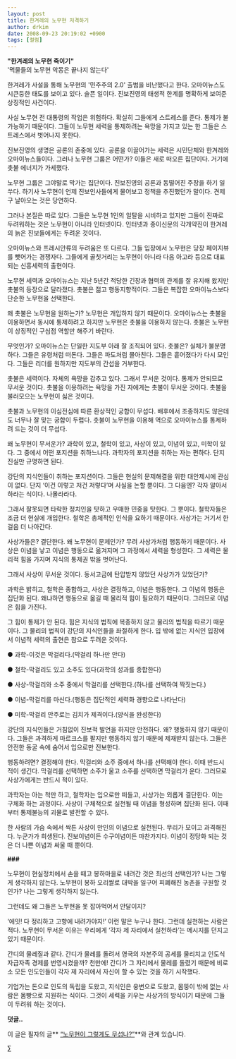 ```yaml
---
layout: post
title: 한겨레의 노무현 저격하기
author: drkim
date: 2008-09-23 20:19:02 +0900
tags: [컬럼]
---
```

**"한겨레의 노무현 죽이기"**  
'먹물들의 노무현 악몽은 끝나지 않는다'

한겨레가 사설을 통해 노무현의 '민주주의 2.0' 출범을 비난했다고 한다. 오마이뉴스도 시큰둥한 태도를 보이고 있다. 슬픈 일이다. 진보진영의 태생적 한계를 명확하게 보여준 상징적인 사건이다. 

사실 노무현 전 대통령의 작업은 위험하다. 확실히 그들에게 스트레스를 준다. 통제가 불가능하기 때문이다. 그들이 노무현 세력을 통제하려는 욕망을 가지고 있는 한 그들은 스트레스에서 벗어나지 못한다. 

진보진영의 생명은 공론의 존중에 있다. 공론을 이끌어가는 세력은 시민단체와 한겨레와 오마이뉴스들이다. 그러나 노무현 그룹은 어떤가? 이들은 새로 떠오른 집단이다. 거기에 촛불 에너지가 가세했다. 

노무현 그룹은 그야말로 막가는 집단이다. 진보진영의 공론과 동떨어진 주장을 하기 일쑤다. 하기사 노무현이 언제 진보인사들에게 물어보고 정책을 추진했던가 말이다. 견제구 날아오는 것은 당연하다. 

그러나 본질은 따로 있다. 그들은 노무현 1인의 일탈을 시비하고 있지만 그들이 진짜로 두려워하는 것은 노무현이 아니라 인터넷이다. 인터넷과 종이신문의 각개약진이 한겨레의 늙은 진보들에게는 두려운 것이다. 

오마이뉴스와 프레시안류의 두려움은 또 다르다. 그들 입장에서 노무현은 당장 페이지뷰를 뺏어가는 경쟁자다. 그들에게 골칫거리는 노무현이 아니라 다음 아고라 등으로 대표되는 신흥세력의 출현이다. 

노무현 세력과 오마이뉴스는 지난 5년간 적당한 긴장과 협력의 관계를 잘 유지해 왔지만 촛불의 등장으로 달라졌다. 촛불은 젊고 행동지향적이다. 그들은 복잡한 오마이뉴스보다 단순한 노무현을 선택한다. 

왜 촛불은 노무현을 원하는가? 노무현은 개입하지 않기 때문이다. 오마이뉴스는 촛불을 이용하면서 동시에 통제하려고 하지만 노무현은 촛불을 이용하지 않는다. 촛불은 노무현이 상징적인 구심점 역할만 해주기 바란다. 

무엇인가? 오마이뉴스는 단일한 지도부 아래 잘 조직되어 있다. 촛불은? 실체가 불분명하다. 그들은 유령처럼 떠돈다. 그들은 파도처럼 몰아친다. 그들은 흩어졌다가 다시 모인다. 그들은 리더를 원하지만 지도부의 간섭을 거부한다.

촛불은 세력이다. 자체의 욕망을 감추고 있다. 그래서 무서운 것이다. 통제가 안되므로 무서운 것이다. 촛불을 이용하려는 욕망을 가진 자에게는 촛불이 무서운 것이다. 촛불을 불러모으는 노무현이 싫은 것이다.

촛불과 노무현의 이심전심에 따른 환상적인 궁합이 무섭다. 배후에서 조종하지도 않은데도 너무나 잘 맞는 궁합이 두렵다. 촛불이 노무현을 이용해 역으로 오마이뉴스를 통제하려 드는 것이 더 무섭다.

왜 노무현이 무서운가? 과학이 있고, 철학이 있고, 사상이 있고, 이념이 있고, 미학이 있다. 그 중에서 어떤 포지션을 취하느냐다. 과학자의 포지션을 취하는 자는 편하다. 단지 진실만 규명하면 된다. 

강단의 지식인들이 취하는 포지션이다. 그들은 현실의 문제해결을 위한 대안제시에 관심이 없다. 단지 ‘이건 이렇고 저건 저렇다’며 사실을 논할 뿐이다. 그 다음엔? 각자 알아서 하라는 식이다. 나몰라라다. 

그래서 잘못되면 타락한 정치인을 탓하고 우매한 민중을 탓한다. 그 뿐이다. 철학자들은 조금 더 현실에 개입한다. 철학은 총체적인 인식을 요하기 때문이다. 사상가는 거기서 한 걸음 더 나아간다.

사상가들은? 결단한다. 왜 노무현이 문제인가? 무려 사상가처럼 행동하기 때문이다. 사상은 이념을 낳고 이념은 행동으로 옮겨지며 그 과정에서 세력을 형성한다. 그 세력은 물리적 힘을 가지며 지식의 통제권 밖을 벗어난다. 

그래서 사상이 무서운 것이다. 동서고금에 탄압받지 않았던 사상가가 있었던가? 

과학은 밝히고, 철학은 종합하고, 사상은 결정하고, 이념은 행동한다. 그 이념의 행동은 집단화 된다. 왜냐하면 행동으로 옮길 때 물리적 힘이 필요하기 때문이다. 그러므로 이념은 힘을 가진다. 

그 힘이 통제가 안 된다. 힘은 지식의 법칙에 복종하지 않고 물리의 법칙을 따르기 때문이다. 그 물리의 법칙이 강단의 지식인들을 좌절하게 한다. 입 밖에 없는 지식인 입장에서 이념적 세력의 출현은 참으로 두려운 것이다. 

● 과학-이것은 막걸리다.(막걸리 하나만 안다)
              
● 철학-막걸리도 있고 소주도 있다(과학의 성과를 종합한다)
              
● 사상-막걸리와 소주 중에서 막걸리를 선택한다.(하나를 선택하여 짝짓는다.)
              
● 이념-막걸리를 마신다.(행동은 집단적인 세력화 경향으로 나타난다)
              
● 미학-막걸리 안주로는 김치가 제격이다.(양식을 완성한다)

강단의 지식인들은 거침없이 진보적 발언을 하지만 안전하다. 왜? 행동하지 않기 때문이다. 그들은 과격하게 마르크스를 팔지만 행동하지 않기 때문에 제재받지 않는다. 그들은 안전한 동굴 속에 숨어서 입으로만 진보한다.

행동하려면? 결정해야 한다. 막걸리와 소주 중에서 하나를 선택해야 한다. 이때 반드시 적이 생긴다. 막걸리를 선택하면 소주가 울고 소주를 선택하면 막걸리가 운다. 그러므로 사상가에게는 반드시 적이 있다. 

과학자는 아는 척만 하고, 철학자는 입으로만 떠들고, 사상가는 외롭게 결단한다. 이는 구체화 하는 과정이다. 사상이 구체적으로 실천될 때 이념을 형성하며 집단화 된다. 이때부터 통제불능의 괴물로 발전할 수 있다.

한 사람의 가슴 속에서 싹튼 사상이 만인의 이념으로 실천된다. 무리가 모이고 과격해진다. 누군가가 희생된다. 진보이념이든 수구이념이든 마찬가지다. 이념이 정당화 되는 것은 더 나쁜 이념과 싸울 때 뿐이다. 

**###**

노무현이 현실정치에서 손을 떼고 봉하마을로 내려간 것은 최선의 선택인가? 나는 그렇게 생각하지 않는다. 노무현이 봉하 오리쌀로 대박을 일구어 피폐해진 농촌을 구원할 것인가? 나는 그렇게 생각하지 않는다. 

그런데도 왜 그들은 노무현을 못 잡아먹어서 안달이지?

‘에잇! 다 정리하고 고향에 내려가야지!’ 이런 말은 누구나 한다. 그런데 실천하는 사람은 적다. 노무현이 무서운 이유는 우리에게 ‘각자 제 자리에서 실천하라’는 메시지를 던지고 있기 때문이다.

간디의 물레질과 같다. 간디가 물레를 돌려서 영국의 자본주의 공세를 물리치고 인도식 자급자족 경제를 번영시켰을까? 천만에! 간디가 그 자리에서 물레를 돌렸기 때문에 비로소 모든 인도인들이 각자 제 자리에서 자신이 할 수 있는 것을 하기 시작했다. 

기업가는 돈으로 인도의 독립을 도왔고, 지식인은 웅변으로 도왔고, 몸뚱이 밖에 없는 사람은 몸빵으로 지원하는 식이다. 그것이 세력을 키우는 사상가의 방식이기 때문에 그들이 두려워 하는 것이다. 

**덧글..**

이 글은 필자의 글** [“노무현이 그렇게도 무섭나?”](http:///bbs/view.php?id=notice&page=4&sn1=&divpage=1&sn=off&ss=on&sc=on&select_arrange=headnum&desc=asc&no=60)**와 관계 있습니다.





∑